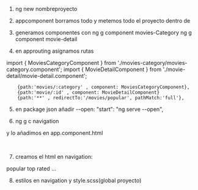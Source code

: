 1. ng new nombreproyecto
2. appcomponent borramos todo y metemos todo el proyecto dentro de <router-outlet>
3. generamos componentes con ng g component movies-Category
                             ng g component movie-detail

4. en approuting asignamos rutas

import { MoviesCategoryComponent } from './movies-category/movies-category.component';
import { MovieDetailComponent } from './movie-detail/movie-detail.component';

        {path:'movies/:category' , component: MoviesCategoryComponent},
        {path:'movie/:id' , component: MovieDetailComponent}
        {path:'**' , redirectTo:'/movies/popular', pathMatch:'full'}, 

5. en package json añadir --open:   "start": "ng serve --open",

6. ng g c navigation

y lo añadimos en app.component.html

<app-navigation></app-navigation>  
<router-outlet></router-outlet>

7. creamos el html en navigation:
<nav>
 <a [routerLink]="'/movies/popular'" routerLinkActive="active">popular</a>
 <a routerLink="/movies/top_rated" routerLinkActive="active">top rated</a>
  ...

8. estilos en navigation y style.scss(global proyecto)



